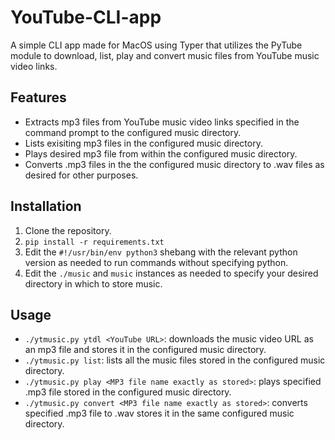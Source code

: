 # YouTube-CLI-app 
A simple CLI app made for MacOS using Typer that utilizes the PyTube module to download, list, play and convert music files from YouTube music video links.

## Features
- Extracts mp3 files from YouTube music video links specified in the command prompt to the configured music directory.
- Lists exisiting mp3 files in the configured music directory.
- Plays desired mp3 file from within the configured music directory.
- Converts .mp3 files in the the configured music directory to .wav files as desired for other purposes.

## Installation
1. Clone the repository.
2. `pip install -r requirements.txt`
3. Edit the `#!/usr/bin/env python3` shebang with the relevant python version as needed to run commands without specifying python.
4. Edit the `./music` and `music` instances as needed to specify your desired directory in which to store music.

##  Usage
- `./ytmusic.py ytdl <YouTube URL>`: downloads the music video URL as an mp3 file and stores it in the configured music directory.
- `./ytmusic.py list`: lists all the music files stored in the configured music directory.
- `./ytmusic.py play <MP3 file name exactly as stored>`: plays specified .mp3 file stored in the configured music directory.
- `./ytmusic.py convert <MP3 file name exactly as stored>`: converts specified .mp3 file to .wav stores it in the same configured music directory.
